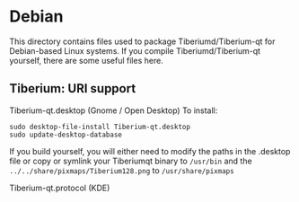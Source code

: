 
Debian
====================
This directory contains files used to package Tiberiumd/Tiberium-qt
for Debian-based Linux systems. If you compile Tiberiumd/Tiberium-qt yourself, there are some useful files here.

## Tiberium: URI support ##


Tiberium-qt.desktop  (Gnome / Open Desktop)
To install:

	sudo desktop-file-install Tiberium-qt.desktop
	sudo update-desktop-database

If you build yourself, you will either need to modify the paths in
the .desktop file or copy or symlink your Tiberiumqt binary to `/usr/bin`
and the `../../share/pixmaps/Tiberium128.png` to `/usr/share/pixmaps`

Tiberium-qt.protocol (KDE)

